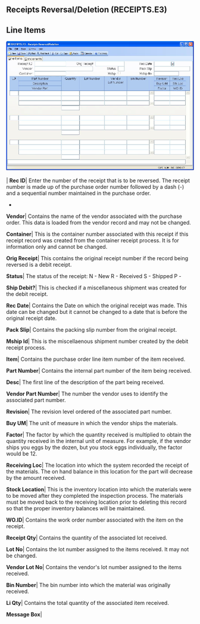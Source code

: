 ## Receipts Reversal/Deletion (RECEIPTS.E3)
<PageHeader />

## Line Items

![](./RECEIPTS-E3-1.jpg)

| **Rec ID**|  Enter the number of the receipt that is to be reversed. The
receipt number is made up of the purchase order number followed by a dash (-)
and a sequential number maintained in the purchase order.

-  
**Vendor**|  Contains the name of the vendor associated with the purchase
order. This data is loaded from the vendor record and may not be changed.

**Container**|  This is the container number associated with this receipt if
this receipt record was created from the container receipt process. It is for
information only and cannot be changed.

**Orig Receipt**|  This contains the original receipt number if the record
being reversed is a debit receipt.

**Status**|  The status of the receipt:
N - New
R - Received
S - Shipped
P -

**Ship Debit?**|  This is checked if a miscellaneous shipment was created for
the debit receipt.

**Rec Date**|  Contains the Date on which the original receipt was made. This
date can be changed but it cannot be changed to a date that is before the
original receipt date.

**Pack Slip**|  Contains the packing slip number from the original receipt.

**Mship Id**|  This is the miscellaenous shipment number created by the debit
receipt process.

**Item**|  Contains the purchase order line item number of the item received.

**Part Number**|  Contains the internal part number of the item being
received.

**Desc**|  The first line of the description of the part being received.

**Vendor Part Number**|  The number the vendor uses to identify the associated
part number.

**Revision**|  The revision level ordered of the associated part number.

**Buy UM**|  The unit of measure in which the vendor ships the materials.

**Factor**|  The factor by which the quantity received is multiplied to obtain
the quantity received in the internal unit of measure. For example, if the
vendor ships you eggs by the dozen, but you stock eggs individually, the
factor would be 12.

**Receiving Loc**|  The location into which the system recorded the receipt of
the materials. The on hand balance in this location for the part will decrease
by the amount received.

**Stock Location**|  This is the inventory location into which the materials
were to be moved after they completed the inspection process. The materials
must be moved back to the receiving location prior to deleting this record so
that the proper inventory balances will be maintained.

**WO.ID**|  Contains the work order number associated with the item on the
receipt.

**Receipt Qty**|  Contains the quantity of the associated lot received.

**Lot No**|  Contains the lot number assigned to the items received. It may
not be changed.

**Vendor Lot No**|  Contains the vendor's lot number assigned to the items
received.

**Bin Number**|  The bin number into which the material was originally
received.

**Li Qty**|  Contains the total quantity of the associated item received.

**Message Box**|


<badge text= "Version 8.10.57 " vertical="middle" />

<PageFooter />
